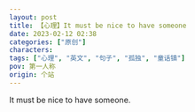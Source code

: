 ```yaml
---
layout: post
title: 【心理】It must be nice to have someone
date: 2023-02-12 02:38
categories: ["原创"]
characters: 
tags: ["心理", "英文", "句子", "孤独", "童话镇"]
pov: 第一人称
origin: 个站
---
```


It must be nice to have someone.
